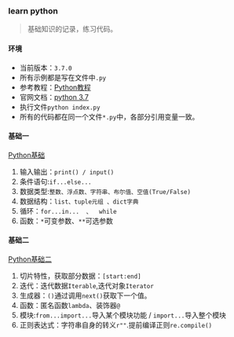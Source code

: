 

### learn python

> 基础知识的记录，练习代码。

#### 环境

* 当前版本：`3.7.0`
* 所有示例都是写在文件中`.py`
* 参考教程：[Python教程](https://www.liaoxuefeng.com/wiki/1016959663602400)
* 官网文档：[python 3.7](https://docs.python.org/3.7/index.html)
* 执行文件`python index.py`
* 所有的代码都在同一个文件`*.py`中，各部分引用变量一致。

#### 基础一

[Python基础](https://blog.csdn.net/heroboyluck/article/details/101848511)

1. 输入输出：`print() / input()`
2. 条件语句:`if...else...`
3. 数据类型:`整数、浮点数、字符串、布尔值、空值(True/False)`
4. 数据结构：`list、tuple元组 、dict字典 `
5. 循环：`for...in...  、  while`
6. 函数：`*`可变参数、`**`可选参数

#### 基础二

[Python基础二](https://blog.csdn.net/heroboyluck/article/details/101876162)

1. 切片特性，获取部分数据：`[start:end]`
2. 迭代：迭代数据`Iterable`,迭代对象`Iterator`
3. 生成器：`()`通过调用`next()`获取下一个值。
4. 函数：匿名函数`lambda`、装饰器`@`
5. 模块:`from...import...`导入某个模块功能 / `import...`导入整个模块
6. 正则表达式：字符串自身的转义`r""`.提前编译正则`re.compile()`